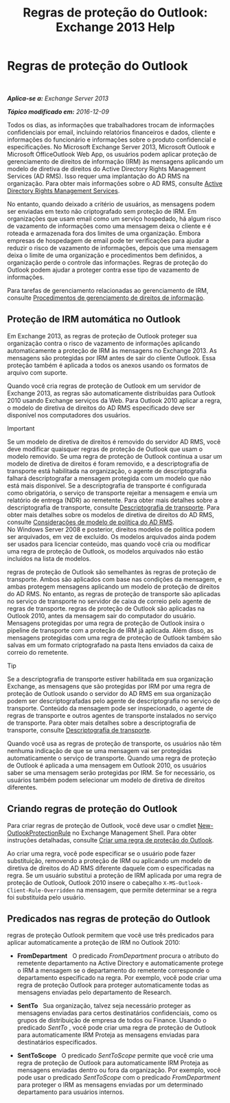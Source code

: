 ﻿---
title: 'Regras de proteção do Outlook: Exchange 2013 Help'
TOCTitle: Regras de proteção do Outlook
ms:assetid: bd7d0ad7-1f8e-46da-a74b-58c58f3eff93
ms:mtpsurl: https://technet.microsoft.com/pt-br/library/Dd638178(v=EXCHG.150)
ms:contentKeyID: 50486520
ms.date: 05/22/2018
mtps_version: v=EXCHG.150
ms.translationtype: MT
---

# Regras de proteção do Outlook

 

_**Aplica-se a:** Exchange Server 2013_

_**Tópico modificado em:** 2016-12-09_

Todos os dias, as informações que trabalhadores trocam de informações confidenciais por email, incluindo relatórios financeiros e dados, cliente e informações do funcionário e informações sobre o produto confidencial e especificações. No Microsoft Exchange Server 2013, Microsoft Outlook e Microsoft OfficeOutlook Web App, os usuários podem aplicar proteção de gerenciamento de direitos de informação (IRM) às mensagens aplicando um modelo de diretiva de direitos do Active Directory Rights Management Services (AD RMS). Isso requer uma implantação do AD RMS na organização. Para obter mais informações sobre o AD RMS, consulte [Active Directory Rights Management Services](https://go.microsoft.com/fwlink/p/?linkid=129823).

No entanto, quando deixado a critério de usuários, as mensagens podem ser enviadas em texto não criptografado sem proteção de IRM. Em organizações que usam email como um serviço hospedado, há algum risco de vazamento de informações como uma mensagem deixa o cliente e é roteada e armazenada fora dos limites de uma organização. Embora empresas de hospedagem de email pode ter verificações para ajudar a reduzir o risco de vazamento de informações, depois que uma mensagem deixa o limite de uma organização e procedimentos bem definidos, a organização perde o controle das informações. Regras de proteção do Outlook podem ajudar a proteger contra esse tipo de vazamento de informações.

Para tarefas de gerenciamento relacionadas ao gerenciamento de IRM, consulte [Procedimentos de gerenciamento de direitos de informação](information-rights-management-procedures-exchange-2013-help.md).

## Proteção de IRM automática no Outlook

Em Exchange 2013, as regras de proteção de Outlook proteger sua organização contra o risco de vazamento de informações aplicando automaticamente a proteção de IRM às mensagens no Exchange 2013. As mensagens são protegidas por IRM antes de sair do cliente Outlook. Essa proteção também é aplicada a todos os anexos usando os formatos de arquivo com suporte.

Quando você cria regras de proteção de Outlook em um servidor de Exchange 2013, as regras são automaticamente distribuídas para Outlook 2010 usando Exchange serviços da Web. Para Outlook 2010 aplicar a regra, o modelo de diretiva de direitos do AD RMS especificado deve ser disponível nos computadores dos usuários.


> [!IMPORTANT]
> Se um modelo de diretiva de direitos é removido do servidor AD RMS, você deve modificar quaisquer regras de proteção de Outlook que usam o modelo removido. Se uma regra de proteção de Outlook continua a usar um modelo de diretiva de direitos é foram removido, e a descriptografia de transporte está habilitada na organização, o agente de descriptografia falhará descriptografar a mensagem protegida com um modelo que não está mais disponível. Se a descriptografia de transporte é configurada como obrigatória, o serviço de transporte rejeitar a mensagem e envia um relatório de entrega (NDR) ao remetente. Para obter mais detalhes sobre a descriptografia de transporte, consulte <A href="transport-decryption-exchange-2013-help.md">Descriptografia de transporte</A>. Para obter mais detalhes sobre os modelos de diretiva de direitos do AD RMS, consulte <A href="https://go.microsoft.com/fwlink/p/?linkid=179455">Considerações de modelo de política do AD RMS</A>.<BR>No Windows Server 2008 e posterior, direitos modelos de política podem ser arquivados, em vez de excluído. Os modelos arquivados ainda podem ser usados para licenciar conteúdo, mas quando você cria ou modificar uma regra de proteção de Outlook, os modelos arquivados não estão incluídos na lista de modelos.



regras de proteção de Outlook são semelhantes às regras de proteção de transporte. Ambos são aplicados com base nas condições da mensagem, e ambas protegem mensagens aplicando um modelo de proteção de direitos do AD RMS. No entanto, as regras de proteção de transporte são aplicadas no serviço de transporte no servidor de caixa de correio pelo agente de regras de transporte. regras de proteção de Outlook são aplicadas na Outlook 2010, antes da mensagem sair do computador do usuário. Mensagens protegidas por uma regra de proteção de Outlook insira o pipeline de transporte com a proteção de IRM já aplicada. Além disso, as mensagens protegidas com uma regra de proteção de Outlook também são salvas em um formato criptografado na pasta Itens enviados da caixa de correio do remetente.


> [!TIP]
> Se a descriptografia de transporte estiver habilitada em sua organização Exchange, as mensagens que são protegidas por IRM por uma regra de proteção de Outlook usando o servidor do AD RMS em sua organização podem ser descriptografadas pelo agente de descriptografia no serviço de transporte. Conteúdo da mensagem pode ser inspecionado, o agente de regras de transporte e outros agentes de transporte instalados no serviço de transporte. Para obter mais detalhes sobre a descriptografia de transporte, consulte <A href="transport-decryption-exchange-2013-help.md">Descriptografia de transporte</A>.



Quando você usa as regras de proteção de transporte, os usuários não têm nenhuma indicação de que se uma mensagem vai ser protegidas automaticamente o serviço de transporte. Quando uma regra de proteção de Outlook é aplicada a uma mensagem em Outlook 2010, os usuários saber se uma mensagem serão protegidas por IRM. Se for necessário, os usuários também podem selecionar um modelo de diretiva de direitos diferentes.

## Criando regras de proteção do Outlook

Para criar regras de proteção de Outlook, você deve usar o cmdlet [New-OutlookProtectionRule](https://technet.microsoft.com/pt-br/library/dd298182\(v=exchg.150\)) no Exchange Management Shell. Para obter instruções detalhadas, consulte [Criar uma regra de proteção do Outlook](create-an-outlook-protection-rule-exchange-2013-help.md).

Ao criar uma regra, você pode especificar se o usuário pode fazer substituição, removendo a proteção de IRM ou aplicando um modelo de diretiva de direitos do AD RMS diferente daquele com o especificadas na regra. Se um usuário substitui a proteção de IRM aplicada por uma regra de proteção de Outlook, Outlook 2010 insere o cabeçalho `X-MS-Outlook-Client-Rule-Overridden` na mensagem, que permite determinar se a regra foi substituída pelo usuário.

## Predicados nas regras de proteção do Outlook

regras de proteção Outlook permitem que você use três predicados para aplicar automaticamente a proteção de IRM no Outlook 2010:

  - **FromDepartment**   O predicado *FromDepartment* procura o atributo do remetente departamento na Active Directory e automaticamente protege o IRM a mensagem se o departamento do remetente corresponde o departamento especificado na regra. Por exemplo, você pode criar uma regra de proteção Outlook para proteger automaticamente todas as mensagens enviadas pelo departamento de Research.

  - **SentTo**   Sua organização, talvez seja necessário proteger as mensagens enviadas para certos destinatários confidenciais, como os grupos de distribuição de empresa de todos ou Finance. Usando o predicado *SentTo* , você pode criar uma regra de proteção de Outlook para automaticamente IRM Proteja as mensagens enviadas para destinatários especificados.

  - **SentToScope**   O predicado *SentToScope* permite que você crie uma regra de proteção de Outlook para automaticamente IRM Proteja as mensagens enviadas dentro ou fora da organização. Por exemplo, você pode usar o predicado *SentToScope* com o predicado *FromDepartment* para proteger o IRM as mensagens enviadas por um determinado departamento para usuários internos.

